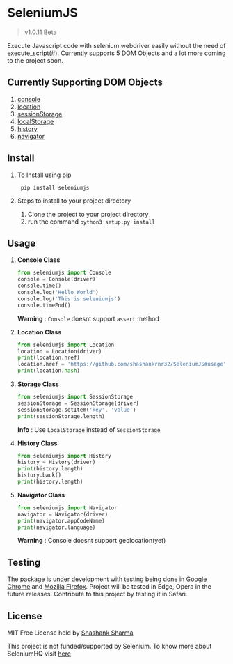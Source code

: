 # SeleniumJS

>v1.0.11 Beta

Execute Javascript code with selenium.webdriver easily without the need of execute_script(#). Currently supports 5 DOM Objects and a lot more coming to the project soon.

## Currently Supporting  DOM Objects
	
1. [console](https://www.w3schools.com/jsref/obj_console.asp)
2. [location](https://www.w3schools.com/jsref/obj_location.asp)
3. [sessionStorage](https://www.w3schools.com/jsref/prop_win_sessionstorage.asp)
4. [localStorage](https://www.w3schools.com/jsref/obj_storage.asp)
5. [history](https://www.w3schools.com/jsref/obj_history.asp)
6. [navigator](https://www.w3schools.com/jsref/obj_navigator.asp)
## Install
1. To Install using pip

		pip install seleniumjs

2. Steps to install to your project directory

	1. Clone the project to your project directory
	2. run the command `python3 setup.py install`

## Usage
1. **Console Class**

	```python
	from seleniumjs import Console
	console = Console(driver)
	console.time()
	console.log('Hello World')
	console.log('This is seleniumjs')
	console.timeEnd()
	```
	**Warning** : `Console` doesnt support `assert` method
	
 
2. **Location Class**

	```python
	from seleniumjs import Location
	location = Location(driver)
	print(location.href)
	location.href = 'https://github.com/shashankrnr32/SeleniumJS#usage'
	print(location.hash)
	```
	
3. **Storage Class**
	
	```python
	from seleniumjs import SessionStorage
	sessionStorage = SessionStorage(driver)
	sessionStorage.setItem('key', 'value')
	print(sessionStorage.length)
	```
	
	**Info** : Use `LocalStorage` instead of `SessionStorage`

4. **History Class**

	```python
	from seleniumjs import History
	history = History(driver)
	print(history.length)
	history.back()
	print(history.length)
	```
5. **Navigator Class**

	```python
	from seleniumjs import Navigator
	navigator = Navigator(driver)
	print(navigator.appCodeName)
	print(navigator.language)
	```
	**Warning** : Console doesnt support geolocation(yet)
## Testing

The package is under development with testing being done in [Google Chrome](https://sites.google.com/a/chromium.org/chromedriver/) and [Mozilla Firefox](https://github.com/mozilla/geckodriver/). Project will be tested in Edge, Opera in the future releases. Contribute to this project by testing it in Safari. 

## License
MIT Free License held by [Shashank Sharma](mailto:shashankrnr32@gmail.com)

This project is not funded/supported by Selenium. To know more about SeleniumHQ visit [here](https://www.seleniumhq.org/)